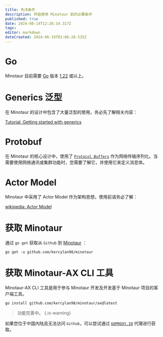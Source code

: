 ```yaml
---
title: 先决条件
description: 开始使用 Minotaur 前的必要条件
published: true
date: 2024-08-14T12:26:14.317Z
tags: 
editor: markdown
dateCreated: 2024-06-19T03:06:28.535Z
---
```


# Go
Minotaur 目前需要 [Go](https://go.dev/) 版本 [1.22](https://go.dev/doc/devel/release#go1.22.0) 或以上。

# Generics 泛型
在 Minotaur 的设计中包含了大量泛型的使用，务必先了解相关内容：

[Tutorial: Getting started with generics](https://go.dev/doc/tutorial/generics)

# Protobuf
在 Minotaur 的核心设计中，使用了 [`Protocol Buffers`](https://protobuf.dev/getting-started/gotutorial/) 作为网络传输序列化。当需要使用网络通讯或集群功能时，您需要了解它，并使用它来定义消息体。

# Actor Model
Minotaur 中采用了 Actor Model 作为架构思想，使用前请务必了解：

[wikipedia: Actor Model](https://zh.wikipedia.org/wiki/%E6%BC%94%E5%91%98%E6%A8%A1%E5%9E%8B)

# 获取 Minotaur

通过 `go get` 获取从 `Github` 到 [Minotaur](https://github.com/kercylan98/minotaur) ：

```shell
go get -u github.com/kercylan98/minotaur
```

# 获取 Minotaur-AX CLI 工具

Minotaur-AX CLI 工具是用于参与 Minotaur 开发及开发基于 Minotaur 项目的客户端工具。

```shell
go install github.com/kercylan98/minotaur/ax@latest
```

> 功能完善中。
{.is-warning}


如果您位于中国内陆且无法访问 `Github`，可以尝试通过 [`GOPROXY.IO`](https://goproxy.io/docs/getting-started.html) 代理进行获取。
